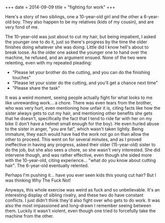+++
date = 2014-09-09
title = "fighting for work"
+++

Here's a story of two siblings, one a 10-year-old girl and the other a
6-year-old boy. They also happen to be my relatives (kids of my cousin),
and are very fond of me.

The 10-year-old was just about to cut my hair, but being impatient, I
asked the younger one to do it, just so there's progress by the time
the older finishes doing whatever she was doing. Little did I know
hell's about to break loose. As the older one asked the younger one to
hand over the machine, he refused, and an argument ensued. None of the
two were relenting, even with my repeated pleading:

-   "Please let your brother do the cutting, and you can do the
    finishing touches"
-   "Please let your sister do the cutting, and you'll get a chance
    next time"
-   "Please share the task"

It was a weird moment, seeing people actually fight for what looks to me
like unrewarding work... a chore. There was even tears from the
brother, who was very hurt, even mentioning how unfair it is, citing
facts like how the sister always gets to cut my hair, and mentioning
other benefits she gets that he doesn't, specifically the fact that I
tend to ride far with her on my bike (I don't have a helmet small
enough for the boy). He even hurled abuse to the sister in anger, "you
are fat", which wasn't taken lightly. Being immature, they each would
have had the work not go on than allow the other to proceed. This went
on for several minutes, and as I proved ineffective in having any
progress, asked their older (15-year-old) sister to do the job, but she
also sees a chore, so she wasn't very interested. She did intervene
though, and was rather effective, even though she sided more with the
10-year-old, citing experience... "what do you know about cutting
hair". The 6-year-old eventually relented.

Perhaps I'm pushing it... have you ever seen kids this young cut hair?
But I was thinking Why The Fuck Not!

Anyways, this whole exercise was weird as fuck and so unbelievable.
It's an interesting display of sibling rivalry, and these two do have
constant conflicts. I just didn't think they'd also fight over who
gets to do work. It was also the most impassioned and long-drawn I
remember seeing between them. Luckily it wasn't violent, even though
one tried to forcefully take the machine from the other.

